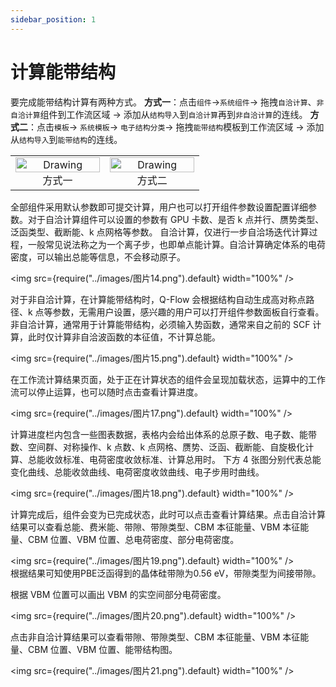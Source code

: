 ```yaml
---
sidebar_position: 1
---
```


# 计算能带结构

要完成能带结构计算有两种方式。
**方式一**：点击`组件`→`系统组件`→ 拖拽`自洽计算`、`非自洽计算`组件到工作流区域 → 添加从`结构导入`到`自洽计算`再到`非自洽计算`的连线。
**方式二**：点击`模板`→ `系统模板`→ `电子结构分类`→ 拖拽`能带结构`模板到工作流区域 → 添加从`结构导入`到`能带结构`的连线。

<table><tr>
    <td> 
        <center>
            <img src={require("../images/图片12.png").default} alt="Drawing" width='100%'/>
            <font>方式一</font>
        </center>
    </td>
    <td> 
        <center>
            <img src={require("../images/图片13.png").default} alt="Drawing" width='100%'/>
            <font>方式二</font>
        </center>
    </td>
</tr></table>

全部组件采用默认参数即可提交计算，用户也可以打开组件参数设置配置详细参数。对于自洽计算组件可以设置的参数有 GPU 卡数、是否 k 点并行、赝势类型、泛函类型、截断能、k 点网格等参数。
自洽计算，仅进行一步自洽场迭代计算过程，一般常见说法称之为一个离子步，也即单点能计算。自洽计算确定体系的电荷密度，可以输出总能等信息，不会移动原子。

<img src={require("../images/图片14.png").default} width="100%" />   

对于非自洽计算，在计算能带结构时，Q-Flow 会根据结构自动生成高对称点路径、k 点等参数，无需用户设置，感兴趣的用户可以打开组件参数面板自行查看。
非自洽计算，通常用于计算能带结构，必须输入势函数，通常来自之前的 SCF 计算，此时仅计算非自洽波函数的本征值，不计算总能。

<img src={require("../images/图片15.png").default} width="100%" />   

在工作流计算结果页面，处于正在计算状态的组件会呈现加载状态，运算中的工作流可以停止运算，也可以随时点击查看计算进度。

<img src={require("../images/图片17.png").default} width="100%" />   

计算进度栏内包含一些图表数据，表格内会给出体系的总原子数、电子数、能带数、空间群、对称操作、k 点数、k 点网格、赝势、泛函、截断能、自旋极化计算、总能收敛标准、电荷密度收敛标准、计算总用时。
下方 4 张图分别代表总能变化曲线、总能收敛曲线、电荷密度收敛曲线、电子步用时曲线。

<img src={require("../images/图片18.png").default} width="100%" />   

计算完成后，组件会变为已完成状态，此时可以点击查看计算结果。点击自洽计算结果可以查看总能、费米能、带隙、带隙类型、CBM 本征能量、VBM 本征能量、CBM 位置、VBM 位置、总电荷密度、部分电荷密度。

<img src={require("../images/图片19.png").default} width="100%" />   
根据结果可知使用PBE泛函得到的晶体硅带隙为0.56 eV，带隙类型为间接带隙。

根据 VBM 位置可以画出 VBM 的实空间部分电荷密度。

<img src={require("../images/图片20.png").default} width="100%" />   

点击非自洽计算结果可以查看带隙、带隙类型、CBM 本征能量、VBM 本征能量、CBM 位置、VBM 位置、能带结构图。

<img src={require("../images/图片21.png").default} width="100%" />   

